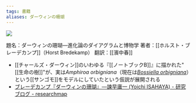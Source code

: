 ```yaml
---
tags: 書籍
aliases: ダーウィンの珊瑚
---
```


![](https://www.hanmoto.com/bd/img/9784588009495_0.jpg)

 題名：ダーウィンの珊瑚—進化論のダイアグラムと博物学
 著者：[[ホルスト・ブレーデカンプ]]（Horst Bredekamp）
 翻訳：[[濱中春]]

-  [[チャールズ・ダーウィン]]のいわゆる『[[ノートブックB]]』に描かれた"[[生命の樹]]"が、実は*Amphiroa orbigniana*（現在は[*Bossiella orbigniana*](https://www.marinespecies.org/aphia.php?p=taxdetails&id=372744)）という[[サンゴモ]]をモデルにしていたという仮説が展開される
- [ブレーデカンプ『ダーウィンの珊瑚』—諫早庸一 (Yoichi ISAHAYA) - 研究ブログ - researchmap](https://researchmap.jp/blogs/blog_entries/view/111314/400a619c1362c473d73127903642c508?frame_id=644859)


